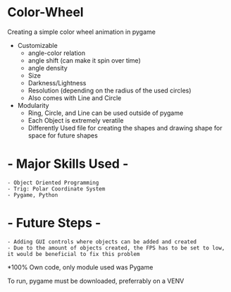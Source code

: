# Color-Wheel
Creating a simple color wheel animation in pygame
 - Customizable
	 - angle-color relation
	 - angle shift (can make it spin over time)
	 - angle density
	 - Size
	 - Darkness/Lightness
	 - Resolution (depending on the radius of the used circles)
	 - Also comes with Line and Circle
  - Modularity
 	 - Ring, Circle, and Line can be used outside of pygame
  	 - Each Object is extremely veratile
	 - Differently Used file for creating the shapes and drawing shape for space for future shapes


# - Major Skills Used -
	- Object Oriented Programming
 	- Trig: Polar Coordinate System
  	- Pygame, Python

# - Future Steps -
	- Adding GUI controls where objects can be added and created
 	- Due to the amount of objects created, the FPS has to be set to low, it would be beneficial to fix this problem
*100% Own code, only module used was Pygame



To run, pygame must be downloaded, preferrably on a VENV

